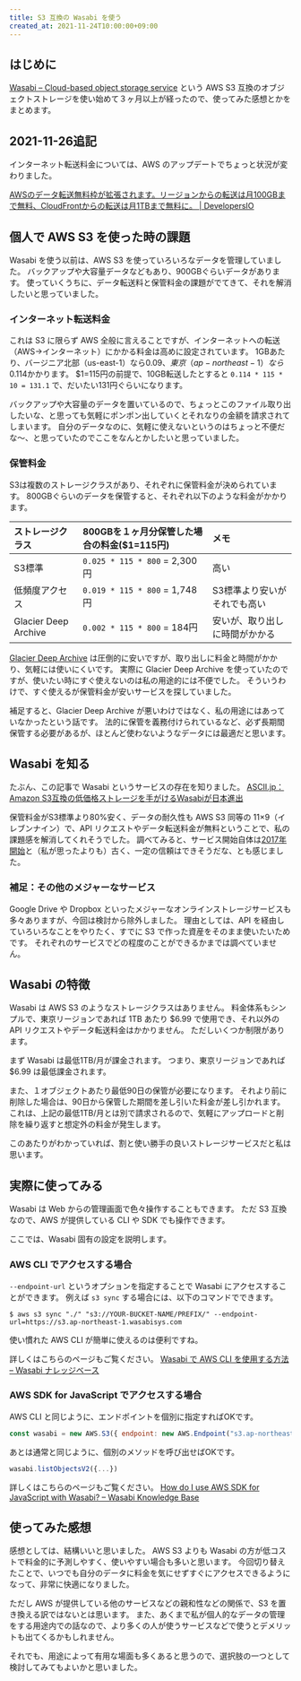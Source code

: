 ```yaml
---
title: S3 互換の Wasabi を使う
created_at: 2021-11-24T10:00:00+09:00
---
```


## はじめに

[Wasabi – Cloud-based object storage service](https://wasabi.com/) という AWS S3 互換のオブジェクトストレージを使い始めて３ヶ月以上が経ったので、使ってみた感想とかをまとめます。

## 2021-11-26追記

インターネット転送料金については、AWS のアップデートでちょっと状況が変わりました。

[AWSのデータ転送無料枠が拡張されます。リージョンからの転送は月100GBまで無料、CloudFrontからの転送は月1TBまで無料に。 | DevelopersIO](https://dev.classmethod.jp/articles/aws-free-tier-data-transfer-expansion/)

## 個人で AWS S3 を使った時の課題

Wasabi を使う以前は、AWS S3 を使っていろいろなデータを管理していました。
バックアップや大容量データなどもあり、900GBぐらいデータがあります。
使っていくうちに、データ転送料と保管料金の課題がでてきて、それを解消したいと思っていました。

### インターネット転送料金

これは S3 に限らず AWS 全般に言えることですが、インターネットへの転送（AWS→インターネット）にかかる料金は高めに設定されています。
1GBあたり、バージニア北部（us-east-1）なら$0.09、東京（ap-northeast-1）なら$0.114かかります。
$1=115円の前提で、10GB転送したとすると `0.114 * 115 * 10 = 131.1` で、だいたい131円ぐらいになります。

バックアップや大容量のデータを置いているので、ちょっとこのファイル取り出したいな、と思っても気軽にポンポン出していくとそれなりの金額を請求されてしまいます。
自分のデータなのに、気軽に使えないというのはちょっと不便だな〜、と思っていたのでここをなんとかしたいと思っていました。

### 保管料金

S3は複数のストレージクラスがあり、それぞれに保管料金が決められています。
800GBぐらいのデータを保管すると、それぞれ以下のような料金がかかります。

| ストレージクラス          | 800GBを１ヶ月分保管した場合の料金($1=115円) | メモ                     |
|:---------------------|:--------------------------------------|:-----------------------|
| S3標準               | `0.025 * 115 * 800` = 2,300円          | 高い                    |
| 低頻度アクセス          | `0.019 * 115 * 800` = 1,748円         | S3標準より安いがそれでも高い  |
| Glacier Deep Archive | `0.002 * 115 * 800` = 184円           | 安いが、取り出しに時間がかかる |

[Glacier Deep Archive](https://aws.amazon.com/jp/blogs/news/new-amazon-s3-storage-class-glacier-deep-archive/) は圧倒的に安いですが、取り出しに料金と時間がかかり、気軽には使いにくいです。
実際に Glacier Deep Archive を使っていたのですが、使いたい時にすぐ使えないのは私の用途的には不便でした。
そういうわけで、すぐ使えるが保管料金が安いサービスを探していました。

補足すると、Glacier Deep Archive が悪いわけではなく、私の用途にはあっていなかったという話です。
法的に保管を義務付けられているなど、必ず長期間保管する必要があるが、ほとんど使わないようなデータには最適だと思います。


## Wasabi を知る

たぶん、この記事で Wasabi というサービスの存在を知りました。
[ASCII.jp：Amazon S3互換の低価格ストレージを手がけるWasabiが日本進出](https://ascii.jp/elem/000/004/060/4060268/)

保管料金がS3標準より80%安く、データの耐久性も AWS S3 同等の 11×9（イレブンナイン）で、API リクエストやデータ転送料金が無料ということで、私の課題感を解消してくれそうでした。
調べてみると、サービス開始自体は[2017年開始](https://en.wikipedia.org/wiki/Wasabi_Technologies)と（私が思ったよりも）古く、一定の信頼はできそうだな、とも感じました。


### 補足：その他のメジャーなサービス

Google Drive や Dropbox といったメジャーなオンラインストレージサービスも多々ありますが、今回は検討から除外しました。
理由としては、API を経由していろいろなことをやりたく、すでに S3 で作った資産をそのまま使いたいためです。
それぞれのサービスでどの程度のことができるかまでは調べていません。


## Wasabi の特徴

Wasabi は AWS S3 のようなストレージクラスはありません。
料金体系もシンプルで、東京リージョンであれば 1TB あたり $6.99 で使用でき、それ以外の API リクエストやデータ転送料金はかかりません。
ただしいくつか制限があります。

まず Wasabi は最低1TB/月が課金されます。
つまり、東京リージョンであれば $6.99 は最低課金されます。

また、１オブジェクトあたり最低90日の保管が必要になります。
それより前に削除した場合は、90日から保管した期間を差し引いた料金が差し引かれます。
これは、上記の最低1TB/月とは別で請求されるので、気軽にアップロードと削除を繰り返すと想定外の料金が発生します。

このあたりがわかっていれば、割と使い勝手の良いストレージサービスだと私は思います。


## 実際に使ってみる

Wasabi は Web からの管理画面で色々操作することもできます。
ただ S3 互換なので、AWS が提供している CLI や SDK でも操作できます。

ここでは、Wasabi 固有の設定を説明します。

### AWS CLI でアクセスする場合

`--endpoint-url` というオプションを指定することで Wasabi にアクセスすることができます。
例えば `s3 sync` する場合には、以下のコマンドでできます。

```shell
$ aws s3 sync "./" "s3://YOUR-BUCKET-NAME/PREFIX/" --endpoint-url=https://s3.ap-northeast-1.wasabisys.com
```

使い慣れた AWS CLI が簡単に使えるのは便利ですね。

詳しくはこちらのページもご覧ください。
[Wasabi で AWS CLI を使用する方法 – Wasabi ナレッジベース](https://wasabi-support.zendesk.com/hc/ja/articles/115001910791-Wasabi-%E3%81%A7-AWS-CLI-%E3%82%92%E4%BD%BF%E7%94%A8%E3%81%99%E3%82%8B%E6%96%B9%E6%B3%95)

### AWS SDK for JavaScript でアクセスする場合

AWS CLI と同じように、エンドポイントを個別に指定すればOKです。

```javascript
const wasabi = new AWS.S3({ endpoint: new AWS.Endpoint("s3.ap-northeast-1.wasabisys.com") });
```

あとは通常と同じように、個別のメソッドを呼び出せばOKです。

```javascript
wasabi.listObjectsV2({...})
```

詳しくはこちらのページもご覧ください。
[How do I use AWS SDK for JavaScript with Wasabi? – Wasabi Knowledge Base](https://wasabi-support.zendesk.com/hc/en-us/articles/115002350192-How-do-I-use-AWS-SDK-for-JavaScript-with-Wasabi-)


## 使ってみた感想

感想としては、結構いいと思いました。
AWS S3 よりも Wasabi の方が低コストで料金的に予測しやすく、使いやすい場合も多いと思います。
今回切り替えたことで、いつでも自分のデータに料金を気にせずすぐにアクセスできるようになって、非常に快適になりました。

ただし AWS が提供している他のサービスなどの親和性などの関係で、S3 を置き換える訳ではないとは思います。
また、あくまで私が個人的なデータの管理をする用途内での話なので、より多くの人が使うサービスなどで使うとデメリットも出てくるかもしれません。

それでも、用途によって有用な場面も多くあると思うので、選択肢の一つとして検討してみてもよいかと思いました。
